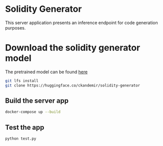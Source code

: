 # Solidity Generator 
This server application presents an inference endpoint for code generation purposes.

# Download the solidity generator model
The pretrained model can be found [here](https://huggingface.co/ckandemir/solidity-generator)

```bash
git lfs install
git clone https://huggingface.co/ckandemir/solidity-generator
```

## Build the server app 
```bash
docker-compose up --build
```

## Test the app
```bash
python test.py
```